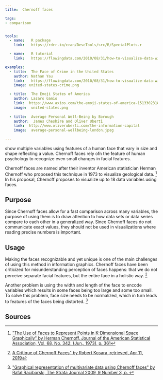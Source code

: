 ```yaml
---
title:  Chernoff faces

tags:
- comparison


tools:
  - name:   R package
    link:   https://rdrr.io/cran/DescTools/src/R/SpecialPlots.r

  - name:   R tutorial
    link:   https://flowingdata.com/2010/08/31/how-to-visualize-data-with-cartoonish-faces/

examples:
  - title:  The Face of Crime in the United States
    author: Nathan Yau
    link:   https://flowingdata.com/2010/08/31/how-to-visualize-data-with-cartoonish-faces/#jp-carousel-20488
    image: united-states-crime.png

  - title:  The Emoji States of America
    author: Lazaro Gamio
    link:  https://www.axios.com/the-emoji-states-of-america-1513302318-0ca61705-de75-4c8f-8521-5cbab12a45f2.html
    image:  united-states.png
 
  - title:  Average Personal Well-Being by Borough
    author:  James Cheshire and Oliver Uberti
    link:  http://www.oliveruberti.com/the-information-capital
    image:  average-personal-wellbeing-london.jpeg

---
```


show multiple variables using features of a human face that vary in size and shape reflecting a value. Chernoff faces rely ofn the feature of human psychology to recognize even small changes in facial features.

<!--more-->

Chernoff faces are named after their inventor American statistician Herman Chernoff who proposed this technique in 1973 to visualize geological data. [^chernoff] In his proposal, Chernoff proposes to visualize up to 18 data variables using faces.

## Purpose
Since Chernoff faces allow for a fast comparison across many variables, the purpose of using them is to draw attention to how data sets or data series compare to each other in a generalized way. Since Chernoff faces do not communicate exact values, they should not be used in visualizations where reading precise numbers is important.

## Usage
Making the faces recognizable and yet unique is one of the main challenges of using this method in information graphics. 
Chernoff faces have been criticized for misunderstanding perception of faces happens: that we do not perceive separate facial features, but the entire face in a holistic way. [^kosara]

Another problem is using the width and length of the face to encode variables which results in some faces being too large and some too small. To solve this problem, face size needs to be normalized, which in turn leads to features of the faces being distorted. [^raciborski]

## Sources
[^chernoff]: ["The Use of Faces to Represent Points in K-Dimensional Space Graphically" by Herman Chernoff, Journal of the American Statistical Association, Vol. 68, No. 342. (Jun., 1973), p. 361](https://web.archive.org/web/20120415030406/http://www.apprendre-en-ligne.net/mathematica/3.3/chernoff.pdf)
[^kosara]: [A Critique of Chernoff Faces" by Robert Kosara, retrieved, Apr 11, 2019](https://eagereyes.org/criticism/chernoff-faces)
[^raciborski]: ["Graphical representation of multivariate data using Chernoff faces" by Rafal Raciborski, The Strata Journal 2009, 9 Number 3, p. ](https://ageconsearch.umn.edu/record/142994/files/sjart_gr0038.pdf)
